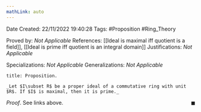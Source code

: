 ```yaml
---
mathLink: auto
---
```


<div class="topSpace"></div>

Date Created: 22/11/2022 19:40:28
Tags: #Proposition #Ring_Theory

Proved by: _Not Applicable_
References: [[Ideal is maximal iff quotient is a field]], [[Ideal is prime iff quotient is an integral domain]]
Justifications: _Not Applicable_

Specializations: _Not Applicable_
Generalizations: _Not Applicable_

``` ad-Proposition
title: Proposition.

_Let $I\subset R$ be a proper ideal of a commutative ring with unit $R$. If $I$ is maximal, then it is prime._

```

_Proof_. See links above.<span style="float:right;">$\blacksquare$</span>
